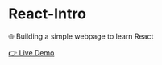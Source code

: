 # React-Intro
🌐 Building a simple webpage to learn React

<a href="https://react-intro-xyzuka.netlify.app/">👉 Live Demo</a>

